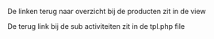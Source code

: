De linken terug naar overzicht bij de producten zit in de view

De terug link bij de sub activiteiten zit in de tpl.php file